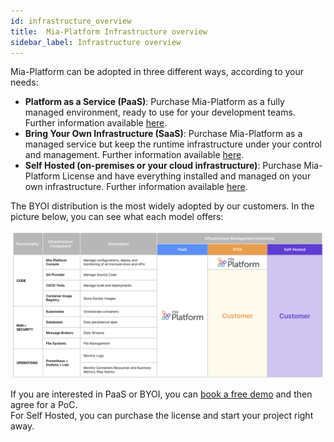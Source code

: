 ```yaml
---
id: infrastructure_overview
title:  Mia-Platform Infrastructure overview
sidebar_label: Infrastructure overview
---
```


Mia-Platform can be adopted in three different ways, according to your needs:

- **Platform as a Service (PaaS)**: Purchase Mia-Platform as a fully managed environment, ready to use for your development teams. Further information available [here](/infrastructure/paas/overview.md).
- **Bring Your Own Infrastructure (SaaS)**: Purchase Mia-Platform as a managed service but keep the runtime infrastructure under your control and management. Further information available [here](/infrastructure/byoi/overview.md).
- **Self Hosted (on-premises or your cloud infrastructure)**: Purchase Mia-Platform License and have everything installed and managed on your own infrastructure. Further information available [here](/infrastructure/self-hosted/self-hosted-requirements.md).

The BYOI distribution is the most widely adopted by our customers. In the picture below, you can see what each model offers:

![Mia-Platform Distribution Model](img/mia-platform_distribution_model.png)

If you are interested in PaaS or BYOI, you can [book a free demo](https://contact.mia-platform.eu/ask-for-a-demo-mia-platform) and then agree for a PoC.  
For Self Hosted, you can purchase the license and start your project right away.

